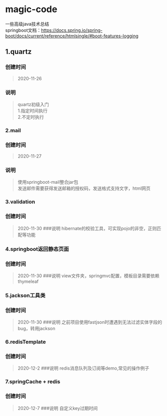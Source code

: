 # magic-code
一些高级java技术总结<br>
springboot文档：https://docs.spring.io/spring-boot/docs/current/reference/htmlsingle/#boot-features-logging
## 1.quartz
### 创建时间
> 2020-11-26
### 说明
> quartz初级入门<br>
>1.指定时间执行<br>
>2.不定时执行


### 2.mail
### 创建时间
> 2020-11-27
### 说明
> 使用springboot-mail整合jar包<br>
> 发送邮件需要获得发送邮箱的授权码，发送格式支持文字，html网页

### 3.validation
### 创建时间
> 2020-11-30
###说明
> hibernate的校验工具，可实现pojo的非空，正则匹配等功能

### 4.springboot返回静态页面
### 创建时间
> 2020-11-30
###说明
> view文件夹，springmvc配置，模板目录需要依赖thymeleaf

### 5.jackson工具类
### 创建时间
> 2020-11-30
###说明
> 之前项目使用fastjson时遭遇到无法过滤实体字段的bug，转用jackson

### 6.redisTemplate
### 创建时间
> 2020-12-2
###说明
> redis消息队列及订阅等demo,常见的操作例子

### 7.springCache + redis
### 创建时间
> 2020-12-7
###说明
> 自定义key过期时间